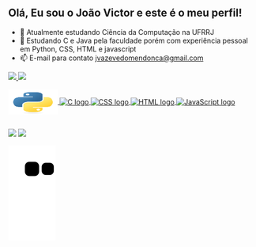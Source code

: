 ## Olá, Eu sou o João Victor e este é o meu perfil!
- 🔭 Atualmente estudando Ciência da Computação na UFRRJ
- 🌱 Estudando C e  Java pela faculdade porém com experiência pessoal em Python, CSS, HTML e javascript
- 📫 E-mail para contato jvazevedomendonca@gmail.com
<div>
  <a href="https://github.com/JoaoVictorAZ">
  <img height="180em" src="https://github-readme-stats.vercel.app/api?username=JoaoVictorAZ&show_icons=true&theme=github_dark&include_all_commits=true&count_private=true"/>
  <img height="180em" src="https://github-readme-stats.vercel.app/api/top-langs/?username=JoaoVictorAZ&layout=compact&langs_count=16&theme=github_dark"/>
</div>
  
<div style="display: inline_block"><br>
  <img align="center" alt="Python logo" height="50" width="100" src="https://raw.githubusercontent.com/devicons/devicon/master/icons/python/python-original.svg">
  <img align="center" alt="C logo" height="50" width="100" src="https://cdn.jsdelivr.net/gh/devicons/devicon/icons/c/c-plain.svg" />
  <img align="center" alt="CSS logo" height="50" width="100" src="https://upload.wikimedia.org/wikipedia/commons/6/62/CSS3_logo.svg"/>
  <img align="center" alt="HTML logo" height="70" width="100" src="https://upload.wikimedia.org/wikipedia/commons/6/61/HTML5_logo_and_wordmark.svg"/>
  <img align="center" alt="JavaScript logo" height"85" width="100" src="https://marcas-logos.net/wp-content/uploads/2020/11/JavaScript-logo.png"/>
</div>
  
  ##
  
 <div>
   <a href = "mailto:jvazevedomendonca@gmail.com"><img src="https://img.shields.io/badge/-Gmail-%23333?style=for-the-badge&logo=gmail&logoColor=red" target="_blank"></a>
 <a href="https://www.linkedin.com/in/jo%C3%A3ovictorazevedomendon%C3%A7a/" target="_blank"><img src="https://img.shields.io/badge/-LinkedIn-%230077B5?style=for-the-badge&logo=linkedin&logoColor=darkblue" target="_blank"></a> 
 
  ![Snake animation](https://github.com/JoaoVictorAZ/JoaoVictorAZ/blob/output/github-contribution-grid-snake.svg)
 
</div>

  
  
  
